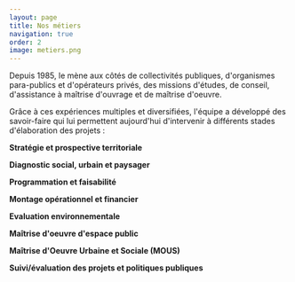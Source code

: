 ```yaml
---
layout: page
title: Nos métiers
navigation: true
order: 2
image: metiers.png
---
```


Depuis 1985, le <site-title></site-title> mène aux côtés de collectivités publiques, d'organismes para-publics et d'opérateurs privés, des missions d'études, de conseil, d'assistance à maîtrise d'ouvrage et de maîtrise d'oeuvre.

Grâce à ces expériences multiples et diversifiées, l'équipe a développé des savoir-faire qui lui permettent aujourd'hui d'intervenir à différents stades d'élaboration des projets :

__Stratégie et prospective territoriale__

__Diagnostic social, urbain et paysager__

__Programmation et faisabilité__

__Montage opérationnel et financier__

__Evaluation environnementale__

__Maîtrise d'oeuvre d'espace public__

__Maîtrise d'Oeuvre Urbaine et Sociale (MOUS)__

__Suivi/évaluation des projets et politiques publiques__
